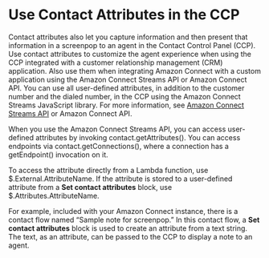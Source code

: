 # Use Contact Attributes in the CCP<a name="use-attribs-ccp"></a>

Contact attributes also let you capture information and then present that information in a screenpop to an agent in the Contact Control Panel \(CCP\)\. Use contact attributes to customize the agent experience when using the CCP integrated with a customer relationship management \(CRM\) application\. Also use them when integrating Amazon Connect with a custom application using the Amazon Connect Streams API or Amazon Connect API\. You can use all user\-defined attributes, in addition to the customer number and the dialed number, in the CCP using the Amazon Connect Streams JavaScript library\. For more information, see [Amazon Connect Streams API](https://github.com/aws/amazon-connect-streams) or Amazon Connect API\.

When you use the Amazon Connect Streams API, you can access user\-defined attributes by invoking contact\.getAttributes\(\)\. You can access endpoints via contact\.getConnections\(\), where a connection has a getEndpoint\(\) invocation on it\.

To access the attribute directly from a Lambda function, use $\.External\.AttributeName\. If the attribute is stored to a user\-defined attribute from a **Set contact attributes** block, use $\.Attributes\.AttributeName\.

For example, included with your Amazon Connect instance, there is a contact flow named “Sample note for screenpop\.” In this contact flow, a **Set contact attributes** block is used to create an attribute from a text string\. The text, as an attribute, can be passed to the CCP to display a note to an agent\.